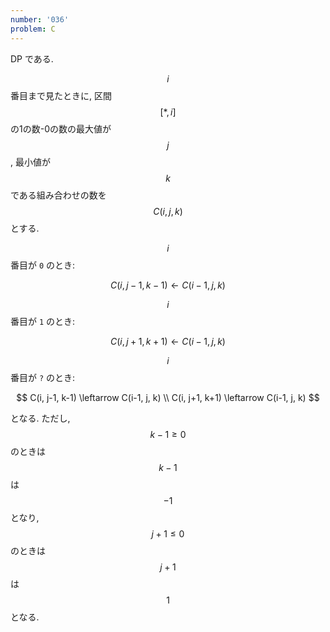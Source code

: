 ```yaml
---
number: '036'
problem: C
---
```

DP である.

$$ i $$ 番目まで見たときに, 区間 $$ [*, i] $$ の1の数-0の数の最大値が $$ j $$, 最小値が $$ k $$ である組み合わせの数を $$ C(i, j, k) $$ とする.

$$ i $$ 番目が `0` のとき:

$$
C(i, j-1, k-1) \leftarrow C(i-1, j, k)
$$

$$ i $$ 番目が `1` のとき:

$$
C(i, j+1, k+1) \leftarrow C(i-1, j, k)
$$

$$ i $$ 番目が `?` のとき:

$$
C(i, j-1, k-1) \leftarrow C(i-1, j, k) \\
C(i, j+1, k+1) \leftarrow C(i-1, j, k)
$$

となる. ただし, $$ k-1 \geq 0 $$ のときは $$ k-1 $$ は $$ -1 $$ となり, $$ j+1 \leq 0 $$ のときは $$ j+1 $$ は $$ 1 $$ となる.
